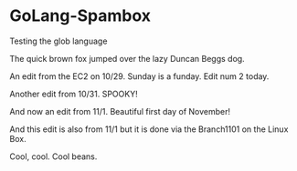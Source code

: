 # GoLang-Spambox
Testing the glob language

The quick brown fox jumped over the lazy Duncan Beggs dog.

An edit from the EC2 on 10/29. Sunday is a funday. Edit num 2 today.

Another edit from 10/31. SPOOKY!

And now an edit from 11/1. Beautiful first day of November!

And this edit is also from 11/1 but it is done via the Branch1101 on the Linux Box.

Cool, cool. Cool beans.
